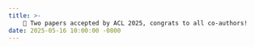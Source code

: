 ```yaml
---
title: >-
    🎉 Two papers accepted by ACL 2025, congrats to all co-authors!
date: 2025-05-16 10:00:00 -0800
---
```

